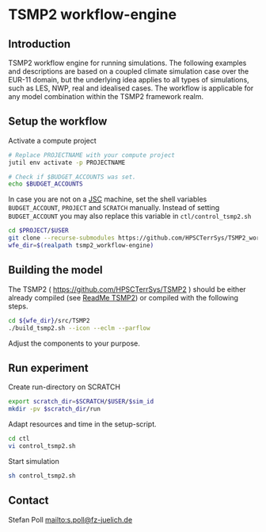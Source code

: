 # TSMP2 workflow-engine

## Introduction

TSMP2 workflow engine for running simulations. The following examples and descriptions are based on a coupled climate simulation case over the EUR-11 domain, but the underlying idea applies to all types of simulations, such as LES, NWP, real and idealised cases. The workflow is applicable for any model combination within the TSMP2 framework realm.

## Setup the workflow

Activate a compute project
```bash
# Replace PROJECTNAME with your compute project
jutil env activate -p PROJECTNAME

# Check if $BUDGET_ACCOUNTS was set.
echo $BUDGET_ACCOUNTS
```

In case you are not on a [JSC](https://www.fz-juelich.de/) machine, set the shell variables `BUDGET_ACCOUNT`, `PROJECT` and `SCRATCH` manually.
Instead of setting `BUDGET_ACCOUNT` you may also replace this variable in `ctl/control_tsmp2.sh`

``` bash
cd $PROJECT/$USER
git clone --recurse-submodules https://github.com/HPSCTerrSys/TSMP2_workflow-engine
wfe_dir=$(realpath tsmp2_workflow-engine)
```

## Building the model

The TSMP2 ( https://github.com/HPSCTerrSys/TSMP2 ) should be either already compiled (see [ReadMe TSMP2](https://github.com/HPSCTerrSys/TSMP2/blob/master/README.md)) or compiled with the following steps.

```bash
cd ${wfe_dir}/src/TSMP2
./build_tsmp2.sh --icon --eclm --parflow
```

Adjust the components to your purpose.

## Run experiment

Create run-directory on SCRATCH
``` bash
export scratch_dir=$SCRATCH/$USER/$sim_id
mkdir -pv $scratch_dir/run
```

Adapt resources and time in the setup-script.
``` bash
cd ctl
vi control_tsmp2.sh
```

Start simulation
``` bash
sh control_tsmp2.sh
```

## Contact
Stefan Poll <mailto:s.poll@fz-juelich.de>

